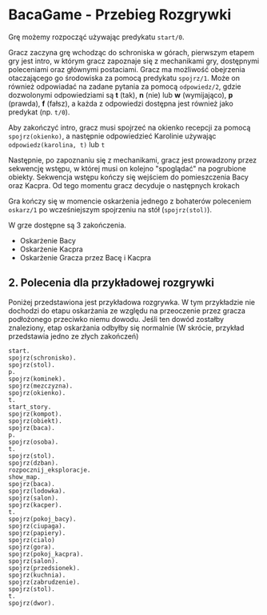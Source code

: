 # BacaGame - Przebieg Rozgrywki

Grę możemy rozpocząć używając predykatu `start/0`.

Gracz zaczyna grę wchodząc do schroniska w górach, pierwszym etapem gry jest intro, w którym gracz zapoznaje się z mechanikami gry, dostępnymi poleceniami oraz głównymi postaciami. Gracz ma możliwość obejrzenia otaczającego go środowiska za pomocą predykatu `spojrz/1`. Może on również odpowiadać na zadane pytania za pomocą `odpowiedz/2`, gdzie dozwolonymi odpowiedziami są **t** (tak), **n** (nie) lub **w** (wymijająco), **p** (prawda), **f** (fałsz), a każda z odpowiedzi dostępna jest również jako predykat (np. `t/0`).

Aby zakończyć intro, gracz musi spojrzeć na okienko recepcji za pomocą `spojrz(okienko)`, a następnie odpowiedzieć Karolinie używając `odpowiedz(karolina, t)` lub `t`

Następnie, po zapoznaniu się z mechanikami, gracz jest prowadzony przez sekwencję wstępu, w której musi on kolejno "spoglądać" na pogrubione obiekty.
Sekwencja wstępu kończy się wejściem do pomieszczenia Bacy oraz Kacpra. Od tego momentu gracz decyduje o następnych krokach

Gra kończy się w momencie oskarżenia jednego z bohaterów poleceniem `oskarz/1` po wcześniejszym spojrzeniu na stół (`spojrz(stol)`).

W grze dostępne są 3 zakończenia.
- Oskarżenie Bacy
- Oskarżenie Kacpra
- Oskarżenie Gracza przez Bacę i Kacpra

## 2. Polecenia dla przykładowej rozgrywki

Poniżej przedstawiona jest przykładowa rozgrywka. W tym przykładzie nie dochodzi do etapu oskarżania ze względu na przeoczenie przez gracza podłożonego przeciwko niemu dowodu. Jeśli ten dowód zostałby znaleziony, etap oskarżania odbyłby się normalnie (W skrócie, przykład przedstawia jedno ze złych zakończeń)

```
start.
spojrz(schronisko).
spojrz(stol).
p.
spojrz(kominek).
spojrz(mezczyzna).
spojrz(okienko).
t.
start_story.
spojrz(kompot).
spojrz(obiekt).
spojrz(baca).
p.
spojrz(osoba).
t.
spojrz(stol).
spojrz(dzban).
rozpocznij_eksploracje.
show_map.
spojrz(baca).
spojrz(lodowka).
spojrz(salon).
spojrz(kacper).
t.
spojrz(pokoj_bacy).
spojrz(ciupaga).
spojrz(papiery).
spojrz(cialo)
spojrz(gora).
spojrz(pokoj_kacpra).
spojrz(salon).
spojrz(przedsionek).
spojrz(kuchnia).
spojrz(zabrudzenie).
spojrz(stol).
t.
spojrz(dwor).
```
